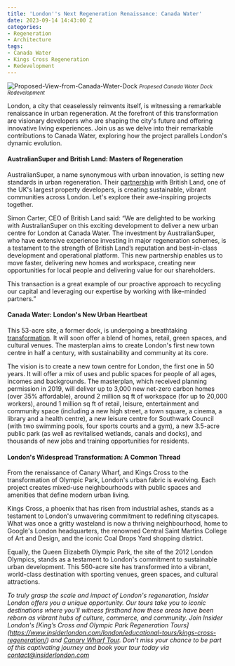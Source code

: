 ```yaml
---
title: 'London''s Next Regeneration Renaissance: Canada Water'
date: 2023-09-14 14:43:00 Z
categories:
- Regeneration
- Architecture
tags:
- Canada Water
- Kings Cross Regeneration
- Redevelopment
---
```


![Proposed-View-from-Canada-Water-Dock](/uploads/Proposed-View-from-Canada-Water-Dock.jpg)
<small><em>Propesed Canada Water Dock Redevelopment</em></small>

London, a city that ceaselessly reinvents itself, is witnessing a remarkable renaissance in urban regeneration. At the forefront of this transformation are visionary developers who are shaping the city's future and offering innovative living experiences. Join us as we delve into their remarkable contributions to Canada Water, exploring how the project parallels London's dynamic evolution. 

#### AustralianSuper and British Land: Masters of Regeneration

AustralianSuper, a name synonymous with urban innovation, is setting new standards in urban regeneration. Their [partnership](https://www.britishland.com/news/press-releases/british-land-and-australiansuper-announce-new-joint-venture-accelerate-delivery-canada-water-masterplan) with British Land, one of the UK's largest property developers, is creating sustainable, vibrant communities across London. Let's explore their awe-inspiring projects together.

Simon Carter, CEO of British Land said: “We are delighted to be working with AustralianSuper on this exciting development to deliver a new urban centre for London at Canada Water.  The investment by AustralianSuper, who have extensive experience investing in major regeneration schemes, is a testament to the strength of British Land’s reputation and best-in-class development and operational platform. This new partnership enables us to move faster, delivering new homes and workspace, creating new opportunities for local people and delivering value for our shareholders.

This transaction is a great example of our proactive approach to recycling our capital and leveraging our expertise by working with like-minded partners.” 

#### Canada Water: London's New Urban Heartbeat

This 53-acre site, a former dock, is undergoing a breathtaking [transformation](https://canadawaterdockside.co.uk/). It will soon offer a blend of homes, retail, green spaces, and cultural venues. The masterplan aims to create London's first new town centre in half a century, with sustainability and community at its core.

The vision is to create a new town centre for London, the first one in 50 years. It will offer a mix of uses and public spaces for people of all ages, incomes and backgrounds. The masterplan, which received planning permission in 2019, will deliver up to 3,000 new net-zero carbon homes (over 35% affordable), around 2 million sq ft of workspace (for up to 20,000 workers), around 1 million sq ft of retail, leisure, entertainment and community space (including a new high street, a town square, a cinema, a library and a health centre), a new leisure centre for Southwark Council (with two swimming pools, four sports courts and a gym), a new 3.5-acre public park (as well as revitalised wetlands, canals and docks), and thousands of new jobs and training opportunities for residents.


#### London's Widespread Transformation: A Common Thread

From the renaissance of Canary Wharf, and Kings Cross to the transformation of Olympic Park, London's urban fabric is evolving. Each project creates mixed-use neighbourhoods with public spaces and amenities that define modern urban living. 

Kings Cross, a phoenix that has risen from industrial ashes, stands as a testament to London's unwavering commitment to redefining cityscapes. What was once a gritty wasteland is now a thriving neighbourhood, home to Google's London headquarters, the renowned Central Saint Martins College of Art and Design, and the iconic Coal Drops Yard shopping district. 

Equally, the Queen Elizabeth Olympic Park, the site of the 2012 London Olympics, stands as a testament to London's commitment to sustainable urban development. This 560-acre site has transformed into a vibrant, world-class destination with sporting venues, green spaces, and cultural attractions.

*To truly grasp the scale and impact of London's regeneration, Insider London offers you a unique opportunity. Our tours take you to iconic destinations where you'll witness firsthand how these areas have been reborn as vibrant hubs of culture, commerce, and community. Join Insider London's [King’s Cross and Olympic Park Regeneration Tours] (https://www.insiderlondon.com/london/educational-tours/kings-cross-regeneration/) and [Canary Wharf Tour](https://www.insiderlondon.com/london/educational-tours/london-finance-walking-tour/). Don't miss your chance to be part of this captivating journey and book your tour today via <a href="mailto:contact@insiderlondon.com">contact@insiderlondon.com</a>*